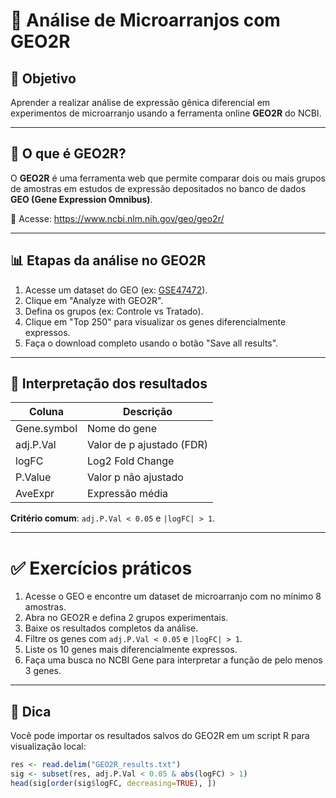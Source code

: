 # 🧬 Análise de Microarranjos com GEO2R

## 🎯 Objetivo
Aprender a realizar análise de expressão gênica diferencial em experimentos de microarranjo usando a ferramenta online **GEO2R** do NCBI.

---

## 🧠 O que é GEO2R?

O **GEO2R** é uma ferramenta web que permite comparar dois ou mais grupos de amostras em estudos de expressão depositados no banco de dados **GEO (Gene Expression Omnibus)**.

📍 Acesse: https://www.ncbi.nlm.nih.gov/geo/geo2r/

---

## 📊 Etapas da análise no GEO2R

1. Acesse um dataset do GEO (ex: [GSE47472](https://www.ncbi.nlm.nih.gov/geo/query/acc.cgi?acc=GSE47472)).
2. Clique em "Analyze with GEO2R".
3. Defina os grupos (ex: Controle vs Tratado).
4. Clique em "Top 250" para visualizar os genes diferencialmente expressos.
5. Faça o download completo usando o botão "Save all results".

---

## 🧾 Interpretação dos resultados

| Coluna | Descrição |
|--------|-----------|
| Gene.symbol | Nome do gene |
| adj.P.Val | Valor de p ajustado (FDR) |
| logFC | Log2 Fold Change |
| P.Value | Valor p não ajustado |
| AveExpr | Expressão média |

**Critério comum**: `adj.P.Val < 0.05` e `|logFC| > 1`.

---

# ✅ Exercícios práticos

1. Acesse o GEO e encontre um dataset de microarranjo com no mínimo 8 amostras.
2. Abra no GEO2R e defina 2 grupos experimentais.
3. Baixe os resultados completos da análise.
4. Filtre os genes com `adj.P.Val < 0.05` e `|logFC| > 1`.
5. Liste os 10 genes mais diferencialmente expressos.
6. Faça uma busca no NCBI Gene para interpretar a função de pelo menos 3 genes.

---

## 📝 Dica

Você pode importar os resultados salvos do GEO2R em um script R para visualização local:

```r
res <- read.delim("GEO2R_results.txt")
sig <- subset(res, adj.P.Val < 0.05 & abs(logFC) > 1)
head(sig[order(sig$logFC, decreasing=TRUE), ])
```
